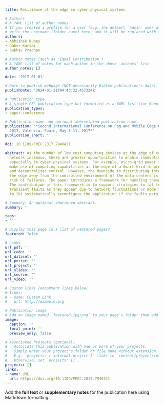 ```yaml
---
title: Resilience at the edge in cyber-physical systems

# Authors
# A YAML list of author names
# If you created a profile for a user (e.g. the default `admin` user at `content/authors/admin/`), 
# write the username (folder name) here, and it will be replaced with their full name and linked to their profile.
authors:
- Abhishek Dubey
- Gabor Karsai
- Subhav Pradhan

# Author notes (such as 'Equal Contribution')
# A YAML list of notes for each author in the above `authors` list
author_notes: []

date: '2017-01-01'

# Date to publish webpage (NOT necessarily Bibtex publication's date).
publishDate: '2024-01-21T04:43:22.457224Z'

# Publication type.
# A single CSL publication type but formatted as a YAML list (for Hugo requirements).
publication_types:
- paper-conference

# Publication name and optional abbreviated publication name.
publication: '*Second International Conference on Fog and Mobile Edge Computing, FMEC
  2017, Valencia, Spain, May 8-11, 2017*'
publication_short: ''

doi: 10.1109/FMEC.2017.7946421

abstract: As the number of low cost computing devices at the edge of communication
  network increase, there are greater opportunities to enable innovative capabilities,
  especially in cyber-physical systems. For example, micro-grid power systems can
  make use of computing capabilities at the edge of a Smart Grid to provide more robust
  and decentralized control. However, the downside to distributing intelligence to
  the edge away from the controlled environment of the data centers is the increased
  risk of failures. The paper introduces a framework for handling these challenges.
  The contribution of this framework is to support strategies to (a) tolerate the
  transient faults as they appear due to network fluctuations or node failures, and
  to (b) systematically reconfigure the application if the faults persist.

# Summary. An optional shortened abstract.
summary: ''

tags:
- ''

# Display this page in a list of Featured pages?
featured: false

# Links
url_pdf: ''
url_code: ''
url_dataset: ''
url_poster: ''
url_project: ''
url_slides: ''
url_source: ''
url_video: ''

# Custom links (uncomment lines below)
# links:
# - name: Custom Link
#   url: http://example.org

# Publication image
# Add an image named `featured.jpg/png` to your page's folder then add a caption below.
image:
  caption: ''
  focal_point: ''
  preview_only: false

# Associated Projects (optional).
#   Associate this publication with one or more of your projects.
#   Simply enter your project's folder or file name without extension.
#   E.g. `projects: ['internal-project']` links to `content/project/internal-project/index.md`.
#   Otherwise, set `projects: []`.
projects: []
links:
- name: URL
  url: https://doi.org/10.1109/FMEC.2017.7946421
---
```


Add the **full text** or **supplementary notes** for the publication here using Markdown formatting.
